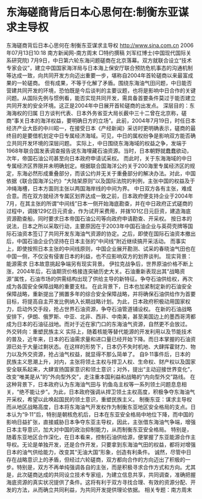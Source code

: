 # 东海磋商背后日本心思何在:制衡东亚谋求主导权

东海磋商背后日本心思何在:制衡东亚谋求主导权
http://www.sina.com.cn 2006年07月13日10:18 南方新闻网-南方周末
□特约撰稿 刘军红博士(中国现代国际关系研究院)
7月9日，中日第六轮东海问题磋商在北京落幕。双方就联合设立“技术专家会议”，建立中国国家海洋局与日本海上保安厅联合预防危机事态的沟通机制等达成一致，向共同开发方向迈出重要一步，堪称自2004年首轮磋商以来最富成果的一轮磋商。
但有成果，不等于化解了矛盾。围绕东海油气田问题，中日能否营建共同开发的环境，恐怕既是今后谈判的主要议题，也将是影响中日合作的关键问题。从国际先例与惯例看，能否实现共同开发，需具备首要条件莫过于能否建立共同开发的安全环境。这正是2004年中日展开首轮磋商的出发点。
深层目的：东海海权的归属
日方谈判代表、日本外务省亚大局长薮中三十二曾在北京称，磋商“事关日本的海洋权益，要明确日方的立场”。此前，2004年7月19日，时任日本经济产业大臣的中川昭一，在接受日本《产经新闻》采访时更明确表示，磋商的最终目的是要借机划定中日专属经济海域。可见，中日的属权纷争是影响双方能否确立共同开发环境的深层问题。
实际上，中日围绕东海海域的权益之争，发端于1968年联合国发表调查报告说东海埋藏石油资源。当时，日本朝野就蠢蠢欲动，次年，帝国石油公司甚至向日本政府申请试采权。
而此时，关于东海海域的中日专属经济区界限并未明确划定。根据联合国海洋公约关于200海里专属经济区的规定，东海必然形成重叠部分，而该公约并无关于重叠部分的解决办法。对此，中国依据《联合国海洋公约》“大陆架原则”以及国际法院的判例，主张中国的权益及于冲绳海槽，日本方面则主张以两国海岸线的中间为界。
中日双方各有主张，难成合意。而在双方就经济专属区划界达成一致之前，日本政府便支持企业于2004年7月，在其主张的所谓“中间线”日本一侧开始海底勘查，并在中日政府正式磋商的过程中，调拨129亿日元资金，作为试开采费用，并拨101亿日元巨资，建造海底资源勘查船，同时要求日本帝国石油公司等向政府申请勘查、开采权。
按日本的说法，日本之所以采取行动，主要原因在于2003年中国石油企业与英荷壳牌等国际石油资本签订了共同开发东海油气资源的协定。之后，即使在国际石油资本撤出后，中国石油企业仍坚持在日本主张的“中间线”附近继续搞开采活动。
而事实上，即使按照日本主张的中间线原则，中国企业展开勘测、试采的春晓油气田也在中国一侧，不仅没有侵害日本的利益，也不应影响双方的划界谈判。
现实背景：能源需求
日本故意挑起争端另有现实背景。
伊拉克战争后，世界原油价格不断上涨，2004年后，石油期货价格接连突破历史大关。石油重新表现出其“战略资源”属性，石油市场的供需结构出现了供给主导的新特征。争夺石油供给权，再次成为各国安全保障战略的重要支柱。
在此背景下，日本也加紧制定新的石油安全保障战略，重新提出了搁置多年的综合安全保障战略，并将确保石油供给作为首要目标，将提高自主开发比例纳入长期战略计划。为此，日本政府积极动用国家权力，启动外交手段，抢占世界石油资源，争夺石油管道铺设权。
在新的石油战略安排下，伊朗、俄罗斯、中亚、北非、西非、中南美，甚至美国边上的墨西哥湾都成为日本的石油征战地。而对于近在家门口的东海油气资源，自然更不会放过。
外交转向：重塑民族主义
实际上，随着核能等替代能源的开发利用以及节能技术的普及，近年来，日本的石油需求量和进口量已经开始下降。而日本掌握的石油资源已处于大量过剩状态。在这样的形势下，日本仍不失时机地、大肆挥霍财力、物力以及外交资源，抢占油气权益，就显得不那么简单了。
自9·11事件后，日本的民族主义思潮上升，对内，主张将领土主权与捍卫人权、生命权、财产权以及国家安全联系起来，大肆宣扬国家意识和领土意识；对外，提出“主动迎接世界变化”，改变“唯美是从”的“外向型外交”，走注重本国利益和战略的“内向型外交”路线。
在这种背景下，日本政府认为东海油气田与
钓鱼岛主权等一系列领土问题息息相关，“绝不能让步”。为此，日本政府强调从捍卫领土主权高度，积极争夺东海油气开采权，希望以此唤起国民的领土意识，重塑民族主义。
制衡东亚：谋求主导权
而从地区战略高度，日本将东海油气开发权作为制衡东亚地区安全格局的支点。日本认为“9·11”后，特别是朝核危机后，日本在东亚安全格局中地位下降，而中国的影响日益扩张，直接威胁日本争夺东亚主导权，因此，主张借东海油气争端，增强日本主导意识，加大对中国的政治抑制能力，从而制衡东亚安全格局。
特别是，随着东亚地区合作深化，在日本看来，控制石油供给源，便掌握了东亚能源合作主导权。无论是单独开发，还是合作开发，只要拿到东海油气田的权益，都将对增强日本的油气供给能力，改变其“无油大国”形象，创造有利条件。
诚然，尽管中日存在战略意识上的矛盾，但经过六轮磋商，双方都向合作的方向迈出了积极的一步。特别是，双方不再单纯强调各自的主张，而是积极寻求合作方式和方向。尤其是，此次磋商达成的共同设立技术专家组，为建立信息共享，共同调查，准确把握海底资源的真实状况提供了条件。这将有利于双方寻找合理、有效的资源分配、开发的方法，从而确立共同利益，为共同开发提供理论依据。
相关专题：南方周末 

